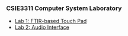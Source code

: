 ### CSIE3311 Computer System Laboratory

+ [Lab 1: FTIR-based Touch Pad](./tree/master/FTIR)
+ [Lab 2: Audio Interface](./tree/master/Audio)
